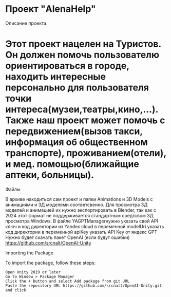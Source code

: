 Проект  "AlenaHelp"
============================================================================================
Описание проекта.

Этот проект нацелен на Туристов.
Он должен помочь пользователю ориентироваться в городе,
находить интересные персонально для пользователя точки интереса(музеи,театры,кино,...).
Также наш проект может помочь с передвижением(вызов такси, информация об общественном транспорте),
проживанием(отели), и мед. помощью(ближайщие аптеки, больницы).
============================================================================================
Файлы

В архиве находиться сам проект и папки Animations и 3D Models с анимациями и 3Д моделями соответсвенно.
Для просмотра 3Д моделей и анимацией их нужно экспортировать в Blender, так как с 2024 этот формат не поддерживается стандартным средтсвом 3Д просмотра Windows.
В файле YAGPTManagerнужно указать свой API ключ и код директории из Yandex cloud
в переменной modelUri указать код директории
в переменной apiKey указать API Key от яндекс GPT
Нужно будет скачать пакет OpenAI (если будут ошибки)
https://github.com/srcnalt/OpenAI-Unity


Importing the Package

To import the package, follow these steps:

    Open Unity 2019 or later
    Go to Window > Package Manager
    Click the + button and select Add package from git URL
    Paste the repository URL https://github.com/srcnalt/OpenAI-Unity.git and click
